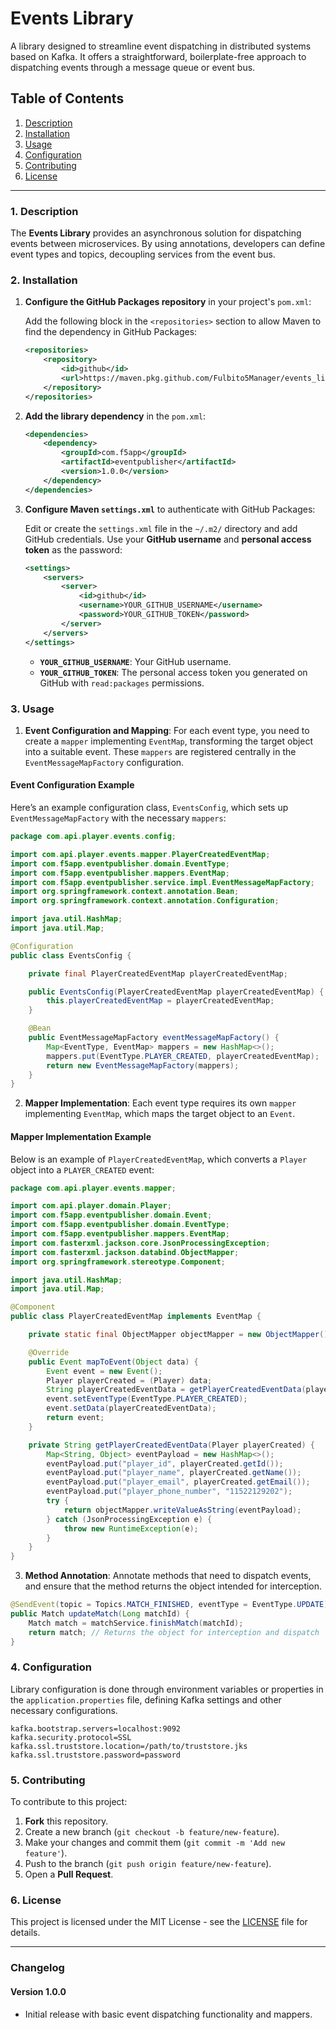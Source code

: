 
# Events Library

A library designed to streamline event dispatching in distributed systems based on Kafka. It offers a straightforward, boilerplate-free approach to dispatching events through a message queue or event bus.

## Table of Contents

1. [Description](#description)
2. [Installation](#installation)
3. [Usage](#usage)
4. [Configuration](#configuration)
5. [Contributing](#contributing)
6. [License](#license)

---

### 1. Description

The **Events Library** provides an asynchronous solution for dispatching events between microservices. By using annotations, developers can define event types and topics, decoupling services from the event bus.

### 2. Installation

1. **Configure the GitHub Packages repository** in your project's `pom.xml`:

   Add the following block in the `<repositories>` section to allow Maven to find the dependency in GitHub Packages:

   ```xml
   <repositories>
       <repository>
           <id>github</id>
           <url>https://maven.pkg.github.com/Fulbito5Manager/events_library</url>
       </repository>
   </repositories>
   ```

2. **Add the library dependency** in the `pom.xml`:

   ```xml
   <dependencies>
       <dependency>
           <groupId>com.f5app</groupId>
           <artifactId>eventpublisher</artifactId>
           <version>1.0.0</version>
       </dependency>
   </dependencies>
   ```

3. **Configure Maven `settings.xml`** to authenticate with GitHub Packages:

   Edit or create the `settings.xml` file in the `~/.m2/` directory and add GitHub credentials. Use your **GitHub username** and **personal access token** as the password:

   ```xml
   <settings>
       <servers>
           <server>
               <id>github</id>
               <username>YOUR_GITHUB_USERNAME</username>
               <password>YOUR_GITHUB_TOKEN</password>
           </server>
       </servers>
   </settings>
   ```

    - **`YOUR_GITHUB_USERNAME`**: Your GitHub username.
    - **`YOUR_GITHUB_TOKEN`**: The personal access token you generated on GitHub with `read:packages` permissions.

### 3. Usage

1. **Event Configuration and Mapping**: For each event type, you need to create a `mapper` implementing `EventMap`, transforming the target object into a suitable event. These `mappers` are registered centrally in the `EventMessageMapFactory` configuration.

#### Event Configuration Example

Here’s an example configuration class, `EventsConfig`, which sets up `EventMessageMapFactory` with the necessary `mappers`:

```java
package com.api.player.events.config;

import com.api.player.events.mapper.PlayerCreatedEventMap;
import com.f5app.eventpublisher.domain.EventType;
import com.f5app.eventpublisher.mappers.EventMap;
import com.f5app.eventpublisher.service.impl.EventMessageMapFactory;
import org.springframework.context.annotation.Bean;
import org.springframework.context.annotation.Configuration;

import java.util.HashMap;
import java.util.Map;

@Configuration
public class EventsConfig {

    private final PlayerCreatedEventMap playerCreatedEventMap;

    public EventsConfig(PlayerCreatedEventMap playerCreatedEventMap) {
        this.playerCreatedEventMap = playerCreatedEventMap;
    }

    @Bean
    public EventMessageMapFactory eventMessageMapFactory() {
        Map<EventType, EventMap> mappers = new HashMap<>();
        mappers.put(EventType.PLAYER_CREATED, playerCreatedEventMap);
        return new EventMessageMapFactory(mappers);
    }
}
```

2. **Mapper Implementation**: Each event type requires its own `mapper` implementing `EventMap`, which maps the target object to an `Event`.

#### Mapper Implementation Example

Below is an example of `PlayerCreatedEventMap`, which converts a `Player` object into a `PLAYER_CREATED` event:

```java
package com.api.player.events.mapper;

import com.api.player.domain.Player;
import com.f5app.eventpublisher.domain.Event;
import com.f5app.eventpublisher.domain.EventType;
import com.f5app.eventpublisher.mappers.EventMap;
import com.fasterxml.jackson.core.JsonProcessingException;
import com.fasterxml.jackson.databind.ObjectMapper;
import org.springframework.stereotype.Component;

import java.util.HashMap;
import java.util.Map;

@Component
public class PlayerCreatedEventMap implements EventMap {

    private static final ObjectMapper objectMapper = new ObjectMapper();

    @Override
    public Event mapToEvent(Object data) {
        Event event = new Event();
        Player playerCreated = (Player) data;
        String playerCreatedEventData = getPlayerCreatedEventData(playerCreated);
        event.setEventType(EventType.PLAYER_CREATED);
        event.setData(playerCreatedEventData);
        return event;
    }

    private String getPlayerCreatedEventData(Player playerCreated) {
        Map<String, Object> eventPayload = new HashMap<>();
        eventPayload.put("player_id", playerCreated.getId());
        eventPayload.put("player_name", playerCreated.getName());
        eventPayload.put("player_email", playerCreated.getEmail());
        eventPayload.put("player_phone_number", "11522129202");
        try {
            return objectMapper.writeValueAsString(eventPayload);
        } catch (JsonProcessingException e) {
            throw new RuntimeException(e);
        }
    }
}
```

3. **Method Annotation**: Annotate methods that need to dispatch events, and ensure that the method returns the object intended for interception.

```java
@SendEvent(topic = Topics.MATCH_FINISHED, eventType = EventType.UPDATE)
public Match updateMatch(Long matchId) {
    Match match = matchService.finishMatch(matchId);
    return match; // Returns the object for interception and dispatch
}
```

### 4. Configuration

Library configuration is done through environment variables or properties in the `application.properties` file, defining Kafka settings and other necessary configurations.

```properties
kafka.bootstrap.servers=localhost:9092
kafka.security.protocol=SSL
kafka.ssl.truststore.location=/path/to/truststore.jks
kafka.ssl.truststore.password=password
```

### 5. Contributing

To contribute to this project:

1. **Fork** this repository.
2. Create a new branch (`git checkout -b feature/new-feature`).
3. Make your changes and commit them (`git commit -m 'Add new feature'`).
4. Push to the branch (`git push origin feature/new-feature`).
5. Open a **Pull Request**.

### 6. License

This project is licensed under the MIT License - see the [LICENSE](LICENSE) file for details.

---

### Changelog

#### Version 1.0.0
- Initial release with basic event dispatching functionality and mappers.
